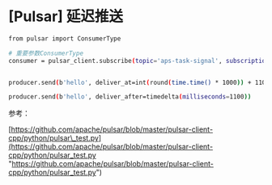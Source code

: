 # [Pulsar] 延迟推送

```bash
from pulsar import ConsumerType

# 重要参数ConsumerType
consumer = pulsar_client.subscribe(topic='aps-task-signal', subscription_name='aps-sub', consumer_type=ConsumerType.Shared)


producer.send(b'hello', deliver_at=int(round(time.time() * 1000)) + 1100)

producer.send(b'hello', deliver_after=timedelta(milliseconds=1100))
```

参考：

[https://github.com/apache/pulsar/blob/master/pulsar-client-cpp/python/pulsar\_test.py](https://github.com/apache/pulsar/blob/master/pulsar-client-cpp/python/pulsar_test.py "https://github.com/apache/pulsar/blob/master/pulsar-client-cpp/python/pulsar_test.py")
